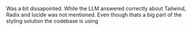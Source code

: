 Was a bit dissapointed. While the LLM answered correctly about Tailwind, Radix and lucide was not mentioned. Even though thats a big part of the styling solution the codebase is using
